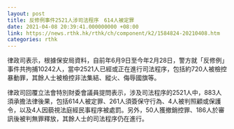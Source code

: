 ```yaml
---
layout: post
title: 反修例事件2521人涉司法程序　614人被定罪
date: 2021-04-08 20:39:41.000000000 +08:00
link: https://news.rthk.hk/rthk/ch/component/k2/1584824-20210408.htm
categories: rthk
---
```


律政司表示，根據保安局資料，自前年6月9日至今年2月28日，警方就「反修例」事件共拘捕10242人，當中2521人已經或正在進行司法程序，包括約720人被檢控暴動罪，其餘人士被檢控非法集結、縱火、侮辱國旗等。

律政司回覆立法會特別財委會議員提問表示，涉及司法程序的2521人中，883人須承擔法律後果，包括614人被定罪、261人須簽保守行為、4人被判照顧或保護令，以及4人因藐視法庭經民事程序被處罰。另外，50人獲撤銷控罪、186人於審訊後被判無罪釋放，其餘人士的司法程序仍在進行。
